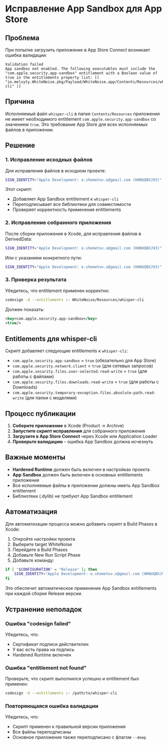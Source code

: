 # Исправление App Sandbox для App Store

## Проблема

При попытке загрузить приложение в App Store Connect возникает ошибка валидации:

```
Validation failed
App sandbox not enabled. The following executables must include the "com.apple.security.app-sandbox" entitlement with a Boolean value of true in the entitlements property list: [( "io.melxyty.WhiteNoise.pkg/Payload/WhiteNoise.app/Contents/Resources/whisper-cli" )]
```

## Причина

Исполняемый файл `whisper-cli` в папке `Contents/Resources` приложения не имеет необходимого entitlement `com.apple.security.app-sandbox` со значением `true`. Это требование App Store для всех исполняемых файлов в приложении.

## Решение

### 1. Исправление исходных файлов

Для исправления файлов в исходном проекте:

```bash
SIGN_IDENTITY="Apple Development: e.shemetov.o@gmail.com (HHNUQBXJ93)" ./fix_app_sandbox_entitlements.sh
```

Этот скрипт:
- Добавляет App Sandbox entitlement к `whisper-cli`
- Переподписывает все библиотеки для совместимости
- Проверяет корректность применения entitlements

### 2. Исправление собранного приложения

После сборки приложения в Xcode, для исправления файлов в DerivedData:

```bash
SIGN_IDENTITY="Apple Development: e.shemetov.o@gmail.com (HHNUQBXJ93)" ./fix_built_app_sandbox.sh
```

Или с указанием конкретного пути:

```bash
SIGN_IDENTITY="Apple Development: e.shemetov.o@gmail.com (HHNUQBXJ93)" ./fix_built_app_sandbox.sh /path/to/WhiteNoise.app
```

### 3. Проверка результата

Убедитесь, что entitlement применен корректно:

```bash
codesign -d --entitlements :- WhiteNoise/Resources/whisper-cli
```

Должен показать:
```xml
<key>com.apple.security.app-sandbox</key>
<true/>
```

## Entitlements для whisper-cli

Скрипт добавляет следующие entitlements к `whisper-cli`:

- `com.apple.security.app-sandbox` = `true` (обязательно для App Store)
- `com.apple.security.network.client` = `true` (для сетевых запросов)
- `com.apple.security.files.user-selected.read-write` = `true` (для работы с файлами)
- `com.apple.security.files.downloads.read-write` = `true` (для работы с Downloads)
- `com.apple.security.temporary-exception.files.absolute-path.read-write` (для папки с моделями)

## Процесс публикации

1. **Соберите приложение** в Xcode (Product → Archive)
2. **Запустите скрипт исправления** для собранного приложения
3. **Загрузите в App Store Connect** через Xcode или Application Loader
4. **Проверьте валидацию** - ошибка App Sandbox должна исчезнуть

## Важные моменты

- **Hardened Runtime** должен быть включен в настройках проекта
- **App Sandbox** должен быть включен в основных entitlements приложения
- Все исполняемые файлы в приложении должны иметь App Sandbox entitlement
- Библиотеки (.dylib) не требуют App Sandbox entitlement

## Автоматизация

Для автоматизации процесса можно добавить скрипт в Build Phases в Xcode:

1. Откройте настройки проекта
2. Выберите target WhiteNoise
3. Перейдите в Build Phases
4. Добавьте New Run Script Phase
5. Добавьте команду:

```bash
if [ "$CONFIGURATION" = "Release" ]; then
    SIGN_IDENTITY="Apple Development: e.shemetov.o@gmail.com (HHNUQBXJ93)" ./fix_app_sandbox_entitlements.sh
fi
```

Это обеспечит автоматическое применение App Sandbox entitlements при каждой сборке Release версии.

## Устранение неполадок

### Ошибка "codesign failed"

Убедитесь, что:
- Сертификат подписи действителен
- У вас есть права на подпись
- Hardened Runtime включен

### Ошибка "entitlement not found"

Проверьте, что скрипт выполнился успешно и entitlement был применен:

```bash
codesign -d --entitlements :- /path/to/whisper-cli
```

### Повторяющаяся ошибка валидации

Убедитесь, что:
- Скрипт применен к правильной версии приложения
- Все файлы переподписаны
- Основное приложение также переподписано с флагом `--deep` 